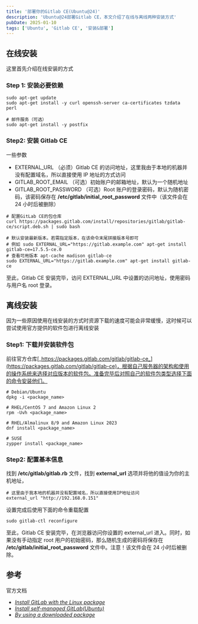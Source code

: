 ```yaml
---
title: '部署你的Gitlab CE(Ubuntu@24)'
description: 'Ubuntu@24部署Gitlab CE，本文介绍了在线与离线两种安装方式'
pubDate: 2025-01-10
tags: ['Ubuntu', 'Gitlab CE', '安装&部署']
---
```


## 在线安装

这里首先介绍在线安装的方式

### Step 1: 安装必要依赖

```shell
sudo apt-get update
sudo apt-get install -y curl openssh-server ca-certificates tzdata perl

# 邮件服务（可选）
sudo apt-get install -y postfix
```

### Step2: 安装 Gitlab CE

一些参数

- EXTERNAL_URL （必须）Gitlab CE 的访问地址，这里我由于本地的机器并没有配置域名，所以直接使用 IP 地址的方式访问
- GITLAB_ROOT_EMAIL （可选）初始账户的邮箱地址，默认为一个随机地址
- GITLAB_ROOT_PASSWORD （可选）Root 账户的登录密码，默认为随机密码，该密码保存在 **/etc/gitlab/initial_root_password** 文件中（该文件会在 24 小时后被删除）

```shell
# 配置GitLab CE的包仓库
curl https://packages.gitlab.com/install/repositories/gitlab/gitlab-ce/script.deb.sh | sudo bash

# 默认安装最新版本。若需指定版本，在该命令末尾拼接版本号即可
# 例如 sudo EXTERNAL_URL="https://gitlab.example.com" apt-get install gitlab-ce=17.5.5-ce.0
# 查看可用版本 apt-cache madison gitlab-ce
sudo EXTERNAL_URL="https://gitlab.example.com" apt-get install gitlab-ce
```

至此，Gitlab CE 安装完毕，访问 EXTERNAL_URL 中设置的访问地址，使用密码与用户名 root 登录。

## 离线安装

因为一些原因使用在线安装的方式时资源下载的速度可能会非常缓慢，这时候可以尝试使用官方提供的软件包进行离线安装

### Step1: 下载并安装软件包

前往官方仓库[_https://packages.gitlab.com/gitlab/gitlab-ce_](https://packages.gitlab.com/gitlab/gitlab-ce)，根据自己服务器的架构和使用的操作系统来选择对应版本的软件包。准备完毕后对照自己的软件包类型选择下面的命令安装他们。

```shell
# Debian/Ubuntu
dpkg -i <package_name>

# RHEL/CentOS 7 and Amazon Linux 2
rpm -Uvh <package_name>

# RHEL/Almalinux 8/9 and Amazon Linux 2023
dnf install <package_name>

# SUSE
zypper install <package_name>
```

### Step2: 配置基本信息

找到 **/etc/gitlab/gitlab.rb** 文件，找到 **external_url** 选项并将他的值设为你的主机地址，

```shell
# 这里由于我本地的机器并没有配置域名，所以直接使用IP地址访问
external_url "http://192.168.0.151"
```

设置完成后使用下面的命令重载配置

```shell
sudo gitlab-ctl reconfigure
```

至此，Gitlab CE 安装完毕，在浏览器访问你设置的 external_url 进入。同时，如果没有手动指定 root 用户的初始密码，那么随机生成的密码将保存在 **/etc/gitlab/initial_root_password** 文件中。注意！该文件会在 24 小时后被删除。

## 参考

官方文档

- [_Install GitLab with the Linux package_](https://docs.gitlab.com/omnibus/installation)
- [_Install self-managed GitLab(Ubuntu)_](https://about.gitlab.com/install/#ubuntu)
- [_By using a downloaded package_](https://docs.gitlab.com/ee/update/package/#download-a-package-manually)
